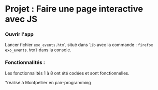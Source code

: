# Projet : Faire une page interactive avec JS

### Ouvrir l'app
Lancer fichier `exo_events.html` situé dans `lib` avec la commande : `firefox exo_events.html` dans la console.

### Fonctionnalités :
Les fonctionnalités 1 à 8 ont été codées et sont fonctionnelles.

*réalisé à Montpellier en pair-programming
